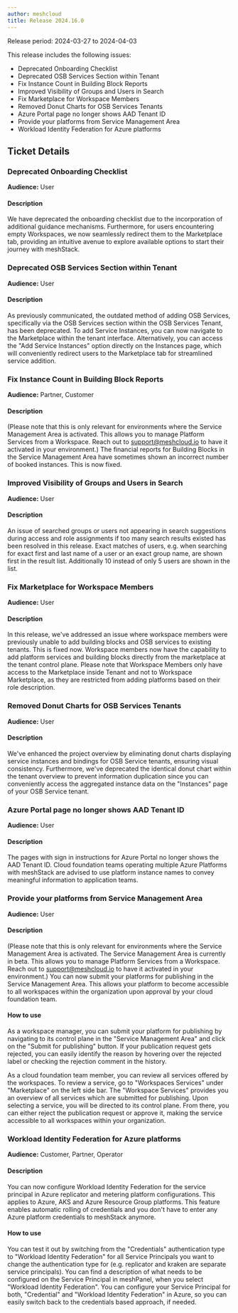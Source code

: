 ```yaml
---
author: meshcloud
title: Release 2024.16.0
---
```


Release period: 2024-03-27 to 2024-04-03

This release includes the following issues:
* Deprecated Onboarding Checklist
* Deprecated OSB Services Section within Tenant
* Fix Instance Count in Building Block Reports
* Improved Visibility of Groups and Users in Search
* Fix Marketplace for Workspace Members
* Removed Donut Charts for OSB Services Tenants
* Azure Portal page no longer shows AAD Tenant ID
* Provide your platforms from Service Management Area
* Workload Identity Federation for Azure platforms
<!--truncate-->

## Ticket Details
### Deprecated Onboarding Checklist
**Audience:** User<br>

#### Description
We have deprecated the onboarding checklist due to the 
incorporation of additional guidance mechanisms. Furthermore, 
for users encountering empty Workspaces, we now seamlessly
redirect them to the Marketplace tab, providing an intuitive 
avenue to explore available options to start their journey 
with meshStack.

### Deprecated OSB Services Section within Tenant
**Audience:** User<br>

#### Description
As previously communicated, the outdated method of adding OSB Services, 
specifically via the OSB Services section within the OSB Services Tenant, 
has been deprecated. To add Service Instances, you can now navigate to 
the Marketplace within the tenant interface. Alternatively, you can access 
the "Add Service Instances" option directly on the Instances page, which 
will conveniently redirect users to the Marketplace tab for streamlined 
service addition.

### Fix Instance Count in Building Block Reports
**Audience:** Partner, Customer<br>

#### Description
(Please note that this is only relevant for environments where the Service
Management Area is activated. This allows you to manage Platform Services from a
Workspace. Reach out to [support@meshcloud.io](mailto:support@meshcloud.io) to
have it activated in your environment.)
The financial reports for Building Blocks in the Service Management Area have
sometimes shown an incorrect number of booked instances. This is now fixed.

### Improved Visibility of Groups and Users in Search
**Audience:** User<br>

#### Description
An issue of searched groups or users not appearing in search suggestions during access and role assignments 
if too many search results existed has been resolved in this release. Exact matches of users, e.g. when 
searching for exact first and last name of a user or an exact group name, are shown first in the result 
list. Additionally 10 instead of only 5 users are shown in the list.

### Fix Marketplace for Workspace Members
**Audience:** User<br>

#### Description
In this release, we've addressed an issue where workspace members were previously unable to add building blocks and 
OSB services to existing tenants. This is fixed now. Workspace members now have the capability to add platform services 
and building blocks directly from the marketplace at the tenant control plane. Please note that Workspace Members only 
have access to the Marketplace inside Tenant and not to Workspace Marketplace, as they are restricted from adding 
platforms based on their role description.

### Removed Donut Charts for OSB Services Tenants
**Audience:** User<br>

#### Description
We've enhanced the project overview by eliminating donut charts displaying
service instances and bindings for OSB Service tenants, ensuring visual
consistency. Furthermore, we've deprecated the identical donut chart within
the tenant overview to prevent information duplication since you can
conveniently access the aggregated instance data on the "Instances" page of your OSB Service tenant.

### Azure Portal page no longer shows AAD Tenant ID
**Audience:** User<br>

#### Description
The pages with sign in instructions for Azure Portal no longer shows the AAD Tenant ID.
Cloud foundation teams operating multiple Azure Platforms with meshStack are advised to use platform instance
names to convey meaningful information to application teams.

### Provide your platforms from Service Management Area
**Audience:** User<br>

#### Description
(Please note that this is only relevant for environments where the Service Management Area is activated. The Service Management Area is currently in beta. This allows
you to manage Platform Services from a Workspace. Reach out to support@meshcloud.io to have it activated in your environment.)
You can now submit your platforms for publishing in the Service Management Area. This allows your platform to become accessible
to all workspaces within the organization upon approval by your cloud foundation team.

#### How to use
As a workspace manager, you can submit your platform for publishing by navigating to its control plane in the "Service
Management Area" and click on the "Submit for publishing" button. If your publication request gets rejected, you can easily 
identify the reason by hovering over the rejected label or checking the rejection comment in the history.

As a cloud foundation team member, you can review all services offered by the
workspaces. To review a service, go to "Workspaces Services" under
"Marketplace" on the left side bar. The "Workspace Services" provides you an
overview of all services which are submitted for publishing. Upon selecting a
service, you will be directed to its control plane. From there, you can either
reject the publication request or approve it, making the service accessible to
all workspaces within your organization.

### Workload Identity Federation for Azure platforms
**Audience:** Customer, Partner, Operator<br>

#### Description
You can now configure Workload Identity Federation for the service principal in Azure replicator and metering 
platform configurations. This applies to Azure, AKS and Azure Resource Group platforms. This feature enables
automatic rolling of credentials and you don't have to enter any Azure platform credentials to meshStack anymore.

#### How to use
You can test it out by switching from the "Credentials" authentication type to "Workload Identity Federation" for all
Service Principals you want to change the authentication type for (e.g. replicator and kraken are separate service principals).
You can find a description of what needs to be configured on the Service Principal in meshPanel, when you select "Workload Identity Federation".
You can configure your Service Principal for both, "Credential" and "Workload Identity Federation" in Azure, so you can easily
switch back to the credentials based approach, if needed.

